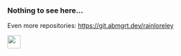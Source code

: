 ### Nothing to see here...
Even more repositories: https://git.abmgrt.dev/rainloreley

<img style="width: 30px" src="https://media.tenor.com/lBoeGrikScQAAAAi/obama-obamium.gif" />
